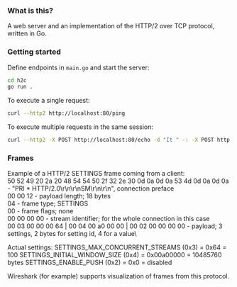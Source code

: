 ### What is this?
A web server and an implementation of the HTTP/2 over TCP protocol, written in Go.

### Getting started
Define endpoints in `main.go` and start the server:
```sh
cd h2c
go run .
```

To execute a single request:
```sh
curl --http2 http://localhost:80/ping
```

To execute multiple requests in the same session:
```sh
curl --http2 -X POST http://localhost:80/echo -d "It " -: -X POST http://localhost:80/echo -d "works."
```

### Frames
Example of a HTTP/2 SETTINGS frame coming from a client:\
50 52 49 20 2a 20 48 54 54 50 2f 32 2e 30 0d 0a 0d 0a 53 4d 0d 0a 0d 0a - "PRI * HTTP/2.0\r\n\r\nSM\r\n\r\n", connection preface\
00 00 12 - payload length; 18 bytes\
04 - frame type; SETTINGS\
00 - frame flags; none\
00 00 00 00 - stream identifier; for the whole connection in this case\
00 03 00 00 00 64 | 00 04 00 a0 00 00 | 00 02 00 00 00 00 - payload; 3 settings, 2 bytes for setting id, 4 for a value\

Actual settings:
SETTINGS_MAX_CONCURRENT_STREAMS (0x3) = 0x64 = 100
SETTINGS_INITIAL_WINDOW_SIZE (0x4) = 0x00a00000 = 10485760 bytes
SETTINGS_ENABLE_PUSH (0x2) = 0x0 = disabled

Wireshark (for example) supports visualization of frames from this protocol.
